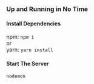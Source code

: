 ### Up and Running in No Time

#### Install Dependencies 
npm: `npm i`    
or    
yarn: `yarn install`

#### Start The Server
`nodemon` 